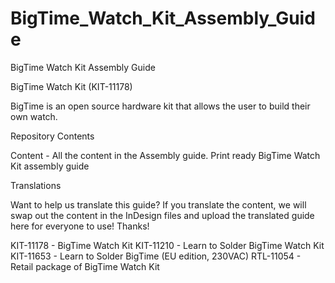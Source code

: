 BigTime_Watch_Kit_Assembly_Guide
================================

BigTime Watch Kit Assembly Guide

BigTime Watch Kit (KIT-11178)

BigTime is an open source hardware kit that allows the user to build their own watch.

Repository Contents

Content - All the content in the Assembly guide. 
Print ready BigTime Watch Kit assembly guide 

Translations

Want to help us translate this guide? If you translate the content, we will swap out the content in the InDesign files and upload the translated guide here for everyone to use!
Thanks! 

KIT-11178 - BigTime Watch Kit
KIT-11210 - Learn to Solder BigTime Watch Kit
KIT-11653 - Learn to Solder BigTime (EU edition, 230VAC)
RTL-11054 - Retail package of BigTime Watch Kit
